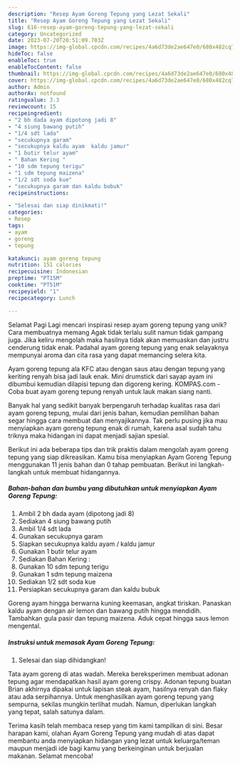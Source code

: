 ```yaml
---
description: "Resep Ayam Goreng Tepung yang Lezat Sekali"
title: "Resep Ayam Goreng Tepung yang Lezat Sekali"
slug: 616-resep-ayam-goreng-tepung-yang-lezat-sekali
category: Uncategorized
date: 2023-07-20T20:51:09.703Z
image: https://img-global.cpcdn.com/recipes/4a6d73de2ae647e0/680x482cq70/ayam-goreng-tepung-foto-resep-utama.jpg
hideToc: false
enableToc: true
enableTocContent: false
thumbnail: https://img-global.cpcdn.com/recipes/4a6d73de2ae647e0/680x482cq70/ayam-goreng-tepung-foto-resep-utama.jpg
cover: https://img-global.cpcdn.com/recipes/4a6d73de2ae647e0/680x482cq70/ayam-goreng-tepung-foto-resep-utama.jpg
author: Admin
authorAv: notfound
ratingvalue: 3.3
reviewcount: 15
recipeingredient:
- "2 bh dada ayam dipotong jadi 8"
- "4 siung bawang putih"
- "1/4 sdt lada"
- "secukupnya garam"
- "secukupnya kaldu ayam  kaldu jamur"
- "1 butir telur ayam"
- " Bahan Kering "
- "10 sdm tepung terigu"
- "1 sdm tepung maizena"
- "1/2 sdt soda kue"
- "secukupnya garam dan kaldu bubuk"
recipeinstructions:

- "Selesai dan siap dinikmati!"
categories:
- Resep
tags:
- ayam
- goreng
- tepung

katakunci: ayam goreng tepung 
nutrition: 151 calories
recipecuisine: Indonesian
preptime: "PT15M"
cooktime: "PT51M"
recipeyield: "1"
recipecategory: Lunch

---
```



Selamat Pagi Lagi mencari inspirasi resep ayam goreng tepung yang unik? Cara membuatnya memang Agak tidak terlalu sulit namun tidak gampang juga. Jika keliru mengolah maka hasilnya tidak akan memuaskan dan justru cenderung tidak enak. Padahal ayam goreng tepung yang enak selayaknya mempunyai aroma dan cita rasa yang dapat memancing selera kita.


Ayam goreng tepung ala KFC atau dengan saus atau dengan tepung yang keriting renyah bisa jadi lauk enak. Mini drumstick dari sayap ayam ini dibumbui kemudian dilapisi tepung dan digoreng kering. KOMPAS.com - Coba buat ayam goreng tepung renyah untuk lauk makan siang nanti.

Banyak hal yang sedikit banyak berpengaruh terhadap kualitas rasa dari ayam goreng tepung, mulai dari jenis bahan, kemudian pemilihan bahan segar hingga cara membuat dan menyajikannya. Tak perlu pusing jika mau menyiapkan ayam goreng tepung enak di rumah, karena asal sudah tahu triknya maka hidangan ini dapat menjadi sajian spesial.


Berikut ini ada beberapa tips dan trik praktis dalam mengolah ayam goreng tepung yang siap dikreasikan. Kamu bisa menyiapkan Ayam Goreng Tepung menggunakan 11 jenis bahan dan 0 tahap pembuatan. Berikut ini langkah-langkah untuk membuat hidangannya.

<!--inarticleads1-->

##### Bahan-bahan dan bumbu yang dibutuhkan untuk menyiapkan Ayam Goreng Tepung:

1. Ambil 2 bh dada ayam (dipotong jadi 8)
1. Sediakan 4 siung bawang putih
1. Ambil 1/4 sdt lada
1. Gunakan secukupnya garam
1. Siapkan secukupnya kaldu ayam / kaldu jamur
1. Gunakan 1 butir telur ayam
1. Sediakan  Bahan Kering :
1. Gunakan 10 sdm tepung terigu
1. Gunakan 1 sdm tepung maizena
1. Sediakan 1/2 sdt soda kue
1. Persiapkan secukupnya garam dan kaldu bubuk


Goreng ayam hingga berwarna kuning keemasan, angkat tiriskan. Panaskan kaldu ayam dengan air lemon dan bawang putih hingga mendidih. Tambahkan gula pasir dan tepung maizena. Aduk cepat hingga saus lemon mengental. 

<!--inarticleads2-->

##### Instruksi untuk memasak Ayam Goreng Tepung:


1. Selesai dan siap dihidangkan!

Tata ayam goreng di atas wadah. Mereka bereksperimen membuat adonan tepung agar mendapatkan hasil ayam goreng crispy. Adonan tepung buatan Brian akhirnya dipakai untuk lapisan steak ayam, hasilnya renyah dan flaky atau ada serpihannya. Untuk menghasilkan ayam goreng tepung yang sempurna, sekilas mungkin terlihat mudah. Namun, diperlukan langkah yang tepat, salah satunya dalam. 

Terima kasih telah membaca resep yang tim kami tampilkan di sini. Besar harapan kami, olahan Ayam Goreng Tepung yang mudah di atas dapat membantu anda menyiapkan hidangan yang lezat untuk keluarga/teman maupun menjadi ide bagi kamu yang berkeinginan untuk berjualan makanan. Selamat mencoba!
